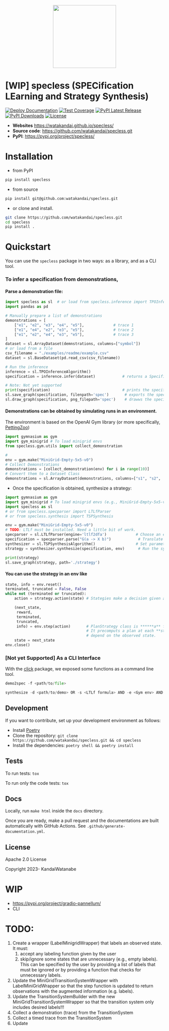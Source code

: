 
<p align="center">
    <img src="https://github.com/watakandai/specless/assets/11141442/ae4d1291-f959-4b46-b9f0-0fe55287467d" width="200" height="200">
</p>


# [WIP] specless (SPECification LEarning and Strategy Synthesis)

[![Deploy Documentation](https://github.com/watakandai/specless/actions/workflows/main.yml/badge.svg)](https://github.com/watakandai/specless/actions/workflows/main.yml)
[![Test Coverage](https://img.shields.io/endpoint?url=https://gist.githubusercontent.com/watakandai/5f5c84f28e80b29f2f9ce92300859446/raw/covbadge.json)](https://img.shields.io/endpoint?url=https://gist.githubusercontent.com/watakandai/5f5c84f28e80b29f2f9ce92300859446/raw/covbadge.json)
[![PyPI Latest Release](https://img.shields.io/pypi/v/specless)](https://pypi.org/project/specless/)
[![PyPI Downloads](https://img.shields.io/pypi/dm/specless)](https://pypi.org/project/specless/)
[![License](https://img.shields.io/badge/License-Apache_2.0-blue.svg)](https://opensource.org/licenses/Apache-2.0)



- **Websites** https://watakandai.github.io/specless/
- **Source code**: https://github.com/watakandai/specless.git
- **PyPI**: https://pypi.org/project/specless/


# Installation

- from PyPI

```bash
pip install specless
```

- from source
```bash
pip install git@github.com:watakandai/specless.git
```

- or clone and install.
```bash
git clone https://github.com/watakandai/specless.git
cd specless
pip install .
```

# Quickstart

You can use the `specless` package in two ways: as a library, and as a CLI tool.



### To infer a specification from demonstrations,

#### Parse a demonstration file:
```python
import specless as sl  # or load from specless.inference import TPOInference
import pandas as pd

# Manually prepare a list of demonstrations
demonstrations = [
    ["e1", "e2", "e3", "e4", "e5"],             # trace 1
    ["e1", "e4", "e2", "e3", "e5"],             # trace 2
    ["e1", "e2", "e4", "e3", "e5"],             # trace 3
]
dataset = sl.ArrayDataset(demnstrations, columns=["symbol"])
# or load from a file
csv_filename = "./examples/readme/example.csv"
dataset = sl.BaseDataset(pd.read_csv(csv_filename))

# Run the inference
inference = sl.TPOInferenceAlgorithm()
specification = inference.infer(dataset)            # returns a Specification

# Note: Not yet supported
print(specification)                                # prints the specification
sl.save_graph(specification, filenpath='spec')       # exports the specification to a file
sl.draw_graph(specification, png_filepath='spec')    # drawws the specification to a file
```

#### Demonstrations can be obtained by simulating runs in an environment.
The environment is based on the OpenAI Gym library (or more specifically, [PettingZoo](https://pettingzoo.farama.org/index.html))
```python
import gymnasium as gym
import gym_minigrid # To load minigrid envs
from specless.gym.utils import collect_demonstration

#
env = gym.make("MiniGrid-Empty-5x5-v0")
# Collect Demonstrations
demonstrations = [collect_demonstration(env) for i in range(10)]
# Convert them to a Dataset Class
demonstrations = sl.ArrayDataset(demonstrations, columns=["s1", "s2", ...]) # state labels
```

- Once the specification is obtained, synthesize a strategy:
```python
import gymnasium as gym
import gym_minigrid # To load minigrid envs (e.g., MiniGrid-Empty-5x5-v0)
import specless as sl
# or from specless.specparser import LTLfParser
# or from specless.synthesis import TSPSynthesis

env = gym.make("MiniGrid-Empty-5x5-v0")
# TODO: LTLf must be installed. Need a little bit of work.
specparser = sl.LTLfParser(engine='ltlf2dfa')             # Choose an engine
specification = specparser.parse("G(a -> X b)")            # Translate a LTLf formula to specification class
synthesizer = sl.TSPSynthesisAlgorithm()                  # Set parameters at initialization
strategy = synthesizer.synthesize(specification, env)      # Run the synthesis Algorithm

print(strategy)
sl.save_graph(strategy, path='./strategy')
```

#### You can use the strategy in an env like
```python
state, info = env.reset()
terminated, truncated = False, False
while not (terminated or truncated):
    action = strategy.action(state) # Stategies make a decision given an observed state

    (next_state,
     reward,
     terminated,
     truncated,
     info) = env.step(action)       # PlanStrategy class is ******a** feedforward strategy.
                                    # It precomputs a plan at each **step** and does not
                                    # depend on the observed state.
    state = next_state
env.close()
```

### [Not yet Supported] As a CLI Interface
With the [click](https://click.palletsprojects.com/en/8.1.x/) package, we exposed some functions as a command line tool.

```python
demo2spec -f <path/to/file>
```

```python
synthesize -d <path/to/demo> OR -s <LTLf formula> AND -e <Gym env> AND -p <path/to/param>
```



## Development

If you want to contribute, set up your development environment as follows:

- Install [Poetry](https://python-poetry.org)
- Clone the repository: `git clone https://github.com/watakandai/specless.git && cd specless`
- Install the dependencies: `poetry shell && poetry install`

## Tests

To run tests: `tox`

To run only the code tests: `tox`

## Docs

Locally, run `make html` inside the `docs` directory.

Once you are ready, make a pull request and the documentations are built automatically with GitHub Actions.
See `.github/generate-documentation.yml`.

## License

Apache 2.0 License

Copyright 2023- KandaiWatanabe



# WIP
- https://pypi.org/project/gradio-pannellum/
- CLI


# TODO:
1. Create a wrapper (LabelMinigridWrapper) that labels an observed state. It must:
    1. accept any labeling function given by the user
    2. skip/ignore some states that are unnecessary (e.g., empty labels). This can be specified by the user by providing a list of labels that must be ignored or by providing a function that checks for unnecessary labels.
2. Update the MiniGridTransitionSystemWrapper with LabelMiniGridWrapper so that the step function is updated to return observations with the augmented information (e.g. labels).
3. Update the TransitionSystemBuilder with the new MiniGridTransitionSystemWrapper so that the transition system only includes desired labels!!!
4. Collect a demonstration (trace) from the TransitionSystem
5. Collect a timed trace from the TransitionSystem
6. Update
